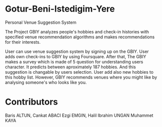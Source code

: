 # Gotur-Beni-Istedigim-Yere

Personal Venue Suggestion System


The Project GBIY analyzes people's hobbies and check-in histories with specified venue recommendation algorithms and makes recommendations for their interests.

User can use venue suggestion system by signing up on the GBIY. User adds own check-ins to GBIY by using Foursquare. After that, The GBIY makes a survey which is made of 5 question for understanding users character. It predicts between aproximately 187 hobbies. And this suggestion is changable by users selection. User add also new hobbies to this hobby list. However, GBIY recommends venues where you might like by analysing someone's who looks like you.


# Contributors

Baris ALTUN,
Cankat ABACI
Ezgi EMGIN,
Halil Ibrahim UNGAN
Muhammet KAYA

